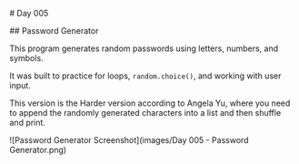 \# Day 005



\## Password Generator



This program generates random passwords using letters, numbers, and symbols.  

It was built to practice for loops, `random.choice()`, and working with user input.



This version is the Harder version according to Angela Yu, where you need to append the randomly generated characters into a list and then shuffle and print.



![Password Generator Screenshot](images/Day 005 - Password Generator.png)

